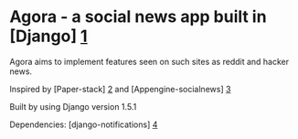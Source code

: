 Agora - a social news app built in [Django] [1]
==========================================
Agora aims to implement features seen on such sites as reddit and hacker news.

Inspired by [Paper-stack] [2] and [Appengine-socialnews] [3]

Built by using Django version 1.5.1

Dependencies:
[django-notifications] [4]





[1]: http://djangoproject.com      "Django"
[2]: https://github.com/hyfen/paper-stack "Paper-stack"
[3]: https://code.google.com/p/appengine-socialnews/ "Appengine-socialnews"
[4]: https://github.com/brantyoung/django-notifications "Django-Notifications"
